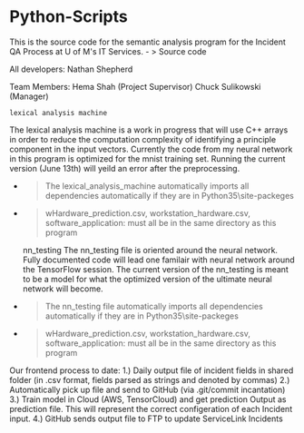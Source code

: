 # Python-Scripts
This is the source code for the semantic analysis program for the Incident QA Process at U of M's IT Services. 
    - > Source code

All developers:
Nathan Shepherd

Team Members:
Hema Shah (Project Supervisor)
Chuck Sulikowski (Manager)

    lexical analysis machine
The lexical analysis machine is a work in progress that will use C++ arrays in order to reduce the computation complexity of identifying a principle component in the input vectors. Currently the code from my neural network in this program is optimized for the mnist training set. Running the current version (June 13th) will yeild an error after the preprocessing.
  - > The lexical_analysis_machine automatically imports all dependencies automatically if they are in Python35\site-packeges
  - > wHardware_prediction.csv, workstation_hardware.csv, software_application: must all be in the same directory as this program

    nn_testing
The nn_testing file is oriented around the neural network. Fully documented code will lead one familair with neural network around the TensorFlow session. The current version of the nn_testing is meant to be a model for what the optimized version of the ultimate neural network will become.
  - > The nn_testing file automatically imports all dependencies automatically if they are in Python35\site-packeges
  - > wHardware_prediction.csv, workstation_hardware.csv, software_application: must all be in the same directory as this program
  
 
Our frontend process to date:
1.) Daily output file of incident fields in shared folder (in .csv format, fields parsed as strings and denoted by commas)
2.) Automatically pick up file and send to GitHub (via .git/commit incantation)
3.) Train model in Cloud (AWS, TensorCloud) and get prediction Output as prediction file. This will represent the correct configeration of each Incident input.
4.) GitHub sends output file to FTP to update ServiceLink Incidents
